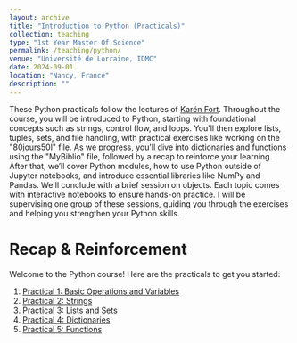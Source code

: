 ```yaml
---
layout: archive
title: "Introduction to Python (Practicals)"
collection: teaching
type: "1st Year Master Of Science"
permalink: /teaching/python/
venue: "Université de Lorraine, IDMC"
date: 2024-09-01
location: "Nancy, France"
description: ""
---
```


These Python practicals follow the lectures of [Karën Fort](https://members.loria.fr/KFort/idmc-nancy-from-2024/). Throughout the course, you will be introduced to Python, starting with foundational concepts such as strings, control flow, and loops. You'll then explore lists, tuples, sets, and file handling, with practical exercises like working on the "80jours50l" file. As we progress, you'll dive into dictionaries and functions using the "MyBiblio" file, followed by a recap to reinforce your learning. After that, we’ll cover Python modules, how to use Python outside of Jupyter notebooks, and introduce essential libraries like NumPy and Pandas. We'll conclude with a brief session on objects. Each topic comes with interactive notebooks to ensure hands-on practice. I will be supervising one group of these sessions, guiding you through the exercises and helping you strengthen your Python skills.

# Recap & Reinforcement

Welcome to the Python course! Here are the practicals to get you started:

1. [Practical 1: Basic Operations and Variables](./practical1.md)
2. [Practical 2: Strings](./practical2.md)
3. [Practical 3: Lists and Sets](./practical3.md)
4. [Practical 4: Dictionaries](./practical4.md)
5. [Practical 5: Functions](./practical5.md)

<!-- Focuses on reinforcing key concepts such as operations, variables, and control flow with targeted exercises and reviews.

### [Operations and Variables](./python-practicals/operations-and-variables)

This chapter introduces the foundational concepts of Python programming, covering arithmetic operations, logical comparisons, and variable assignment. You’ll learn how to manipulate data using basic operators and store results in variables for later use.

### Strings

This chapter dives into string manipulation, exploring methods for handling and modifying text. You'll learn to slice, concatenate, and format strings, as well as work with essential string methods to process textual data effectively.

### Lists and Sets

In this chapter, you’ll explore two powerful data structures in Python: lists and sets. Lists allow you to store and manipulate ordered collections of elements, while sets provide a way to manage unique, unordered collections. You’ll learn common operations for both, such as indexing, adding/removing elements, and set operations.

### Dictionaries

This chapter focuses on dictionaries, a versatile Python data structure that maps keys to values. You'll learn how to create and modify dictionaries, retrieve values efficiently, and work with nested dictionaries for more complex data management tasks.

### Functions

This chapter introduces functions, enabling you to create reusable blocks of code. You’ll learn about defining functions, passing arguments, returning values, and working with default parameters. The concept of scope and the use of higher-order functions will also be covered to help you write more efficient, modular code. -->